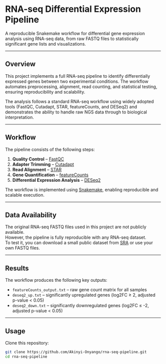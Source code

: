 # RNA-seq Differential Expression Pipeline

A reproducible Snakemake workflow for differential gene expression analysis using RNA-seq data, from raw FASTQ files to statistically significant gene lists and visualizations.

---

## Overview

This project implements a full RNA-seq pipeline to identify differentially expressed genes between two experimental conditions. The workflow automates preprocessing, alignment, read counting, and statistical testing, ensuring reproducibility and scalability.  

The analysis follows a standard RNA-seq workflow using widely adopted tools (FastQC, Cutadapt, STAR, featureCounts, and DESeq2) and demonstrates the ability to handle raw NGS data through to biological interpretation.

---

## Workflow

The pipeline consists of the following steps:

1. **Quality Control** – [FastQC](https://www.bioinformatics.babraham.ac.uk/projects/fastqc/)  
2. **Adapter Trimming** – [Cutadapt](https://cutadapt.readthedocs.io/en/stable/)  
3. **Read Alignment** – [STAR](https://github.com/alexdobin/STAR)  
4. **Gene Quantification** – [featureCounts](http://subread.sourceforge.net/)  
5. **Differential Expression Analysis** – [DESeq2](https://bioconductor.org/packages/release/bioc/html/DESeq2.html)  

The workflow is implemented using [Snakemake](https://snakemake.readthedocs.io/en/stable/), enabling reproducible and scalable execution.

---

## Data Availability

The original RNA-seq FASTQ files used in this project are not publicly available.  
However, the pipeline is fully reproducible with any RNA-seq dataset.  
To test it, you can download a small public dataset from [SRA](https://www.ncbi.nlm.nih.gov/sra) or use your own FASTQ files.  

---

## Results

The workflow produces the following key outputs:

- `featureCounts_output.txt` – raw gene count matrix for all samples  
- `deseq2_up.txt` – significantly upregulated genes (log2FC ≥ 2, adjusted p-value < 0.05)  
- `deseq2_down.txt` – significantly downregulated genes (log2FC ≤ -2, adjusted p-value < 0.05)  

---

## Usage

Clone this repository:
```bash
git clone https://github.com/Akinyi-Onyango/rna-seq-pipeline.git
cd rna-seq-pipeline
